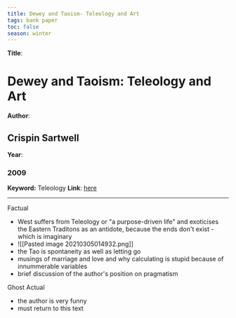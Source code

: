 ```yaml
---
title: Dewey and Taoism- Teleology and Art
tags: bank paper
toc: false
season: winter
---
```



**Title**: 
# Dewey and Taoism: Teleology and Art
**Author**: 
## Crispin Sartwell
**Year**: 
### 2009
**Keyword:** Teleology
**Link**:  [here](https://www.jstor.org/stable/40263703?Search=yes&resultItemClick=true&searchText=https%3A%2F%2Fwww.jstor.org%2Fstable%2F40263703%3Fseq%3D1&searchUri=%2Faction%2FdoBasicSearch%3FQuery%3Dhttps%253A%252F%252Fwww.jstor.org%252Fstable%252F40263703%253Fseq%253D1%26filter%3D&ab_segments=0%2Fbasic_expensive_solr_cloud%2Fcontrol&refreqid=fastly-default%3A321c6e9f70b187fd3537df4d50cc2803&seq=11#metadata_info_tab_contents)

--------------------------------------

Factual

* West suffers from Teleology or "a purpose-driven life" and exoticises the Eastern Traditons as an antidote, because the ends don't exist -which is imaginary
* ![[Pasted image 20210305014932.png]]
* the Tao is spontaneity as well as letting go
* musings of marriage and love and why calculating is stupid because of innummerable variables
* brief discussion of the author's position on pragmatism

Ghost Actual
* the author is very funny
* must return to this text